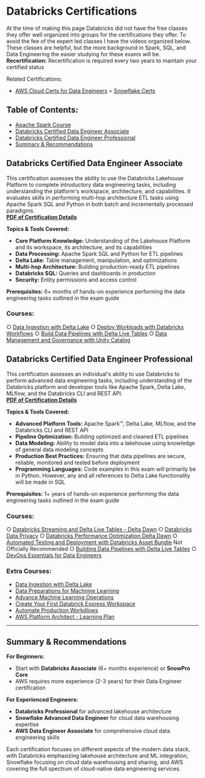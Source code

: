 # Databricks Certifications
At the time of making this page Databricks did not have the free classes they offer well organized into groups for the certifications they offer. To avoid the fee of the expert led classes I have the videos organized below. These classes are helpful, but the more background in Spark, SQL, and Data Engineering the easier studying for these exams will be. 
<br>**Recertification:** Recertification is required every two years to maintain your certified status

Related Certifications:
- [AWS Cloud Certs for Data Engineers](https://github.com/ajlinhard/byte-size-docs/blob/main/AWS/AWS-Certifications.md)
= [Snowflake Certs](https://github.com/ajlinhard/byte-size-docs/blob/main/Snowflake/Snowflake-Certifications.md)

## Table of Contents:
- [Apache Spark Course](https://www.databricks.com/training/catalog?roles=apache-spark-developer)
- [Databricks Certified Data Engineer Associate](#Databricks-Certified-Data-Engineer-Associate)
- [Databricks Certified Data Engineer Professional](#Databricks-Certified-Data-Engineer-Professional)
- [Summary & Recommendations](#Summary-&-Recommendations)

## **Databricks Certified Data Engineer Associate**
This certification assesses the ability to use the Databricks Lakehouse Platform to complete introductory data engineering tasks, including understanding the platform's workspace, architecture, and capabilities. It evaluates skills in performing multi-hop architecture ETL tasks using Apache Spark SQL and Python in both batch and incrementally processed paradigms.
<br>**[PDF of Certification Details](https://github.com/ajlinhard/byte-size-docs/blob/main/Databricks/docs/databricks-certified-data-engineer-associate-exam-guide-1-mar-2025.pdf)**

**Topics & Tools Covered:**
- **Core Platform Knowledge:** Understanding of the Lakehouse Platform and its workspace, its architecture, and its capabilities
- **Data Processing:** Apache Spark SQL and Python for ETL pipelines
- **Delta Lake:** Table management, manipulation, and optimizations
- **Multi-hop Architecture:** Building production-ready ETL pipelines
- **Databricks SQL:** Queries and dashboards in production
- **Security:** Entity permissions and access control

**Prerequisites:** 6+ months of hands-on experience performing the data engineering tasks outlined in the exam guide

### Courses:
○ [Data Ingestion with Delta Lake](https://customer-academy.databricks.com/learn/courses/2963/data-ingestion-with-delta-lake/lessons)
○ [Deploy Workloads with Databricks Workflows](https://customer-academy.databricks.com/learn/courses/1365/deploy-workloads-with-databricks-workflows)
○ [Build Data Pipelines with Delta Live Tables](https://customer-academy.databricks.com/learn/courses/2971/build-data-pipelines-with-delta-live-tables/lessons)
○ [Data Management and Governance with Unity Catalog](https://customer-academy.databricks.com/learn/courses/3144/data-management-and-governance-with-unity-catalog)

## **Databricks Certified Data Engineer Professional**
This certification assesses an individual's ability to use Databricks to perform advanced data engineering tasks, including understanding of the Databricks platform and developer tools like Apache Spark, Delta Lake, MLflow, and the Databricks CLI and REST API.
<br>**[PDF of Certification Details](https://github.com/ajlinhard/byte-size-docs/blob/main/Databricks/docs/databricks-certified-data-engineer-professional-exam-guide-1-mar-2025.pdf)**

**Topics & Tools Covered:**
- **Advanced Platform Tools:** Apache Spark™, Delta Lake, MLflow, and the Databricks CLI and REST API
- **Pipeline Optimization:** Building optimized and cleaned ETL pipelines
- **Data Modeling:** Ability to model data into a lakehouse using knowledge of general data modeling concepts
- **Production Best Practices:** Ensuring that data pipelines are secure, reliable, monitored and tested before deployment
- **Programming Languages:** Code examples in this exam will primarily be in Python. However, any and all references to Delta Lake functionality will be made in SQL

**Prerequisites:** 1+ years of hands-on experience performing the data engineering tasks outlined in the exam guide

### Courses:
○ [Databricks Streaming and Delta Live Tables - Delta Dawn](https://www.databricks.com/training/catalog/databricks-streaming-and-delta-live-tables-2972)
○ [Databricks Data Privacy](https://customer-academy.databricks.com/learn/courses/3767/databricks-data-privacy)
○ [Databricks Performance Optimization Delta Dawn](https://customer-academy.databricks.com/learn/courses/2967/databricks-performance-optimization/lessons)
○ [Automated Testing and Deployment with Databricks Asset Bundle](https://customer-academy.databricks.com/learn/courses/3489/automated-deployment-with-databricks-asset-bundles)
Not Officially Recommended
○ [Building Data Pipelines with Delta Live Tables](https://customer-academy.databricks.com/learn/courses/2971/build-data-pipelines-with-delta-live-tables/lessons)
○ [DevOps Essentials for Data Engineers](https://www.databricks.com/training/catalog/devops-essentials-for-data-engineering-3640)

### Extra Courses:
- [Data Ingestion with Delta Lake](https://customer-academy.databricks.com/learn/courses/2963/data-ingestion-with-delta-lake/lessons/)
- [Data Preparations for Machnine Learning](https://customer-academy.databricks.com/learn/courses/2343/data-preparation-for-machine-learning)
- [Advance Machine Learning Operations](https://customer-academy.databricks.com/learn/courses/3508/advanced-machine-learning-operations)
- [Create Your First Databrick Express Workspace](https://customer-academy.databricks.com/learn/courses/3697/create-your-first-workspace-using-databricks-express)
- [Automate Production Workdlows](https://customer-academy.databricks.com/learn/courses/2143/automate-production-workflows)
- [AWS Platform Architect - Learning Plan](https://customer-academy.databricks.com/learn/learning-plans/262/aws-databricks-platform-architect-learning-plan-public)

---
## **Summary & Recommendations**

**For Beginners:**
- Start with **Databricks Associate** (6+ months experience) or **SnowPro Core** 
- AWS requires more experience (2-3 years) for their Data Engineer certification

**For Experienced Engineers:**
- **Databricks Professional** for advanced lakehouse architecture
- **Snowflake Advanced Data Engineer** for cloud data warehousing expertise
- **AWS Data Engineer Associate** for comprehensive cloud data engineering skills

Each certification focuses on different aspects of the modern data stack, with Databricks emphasizing lakehouse architecture and ML integration, Snowflake focusing on cloud data warehousing and sharing, and AWS covering the full spectrum of cloud-native data engineering services.
